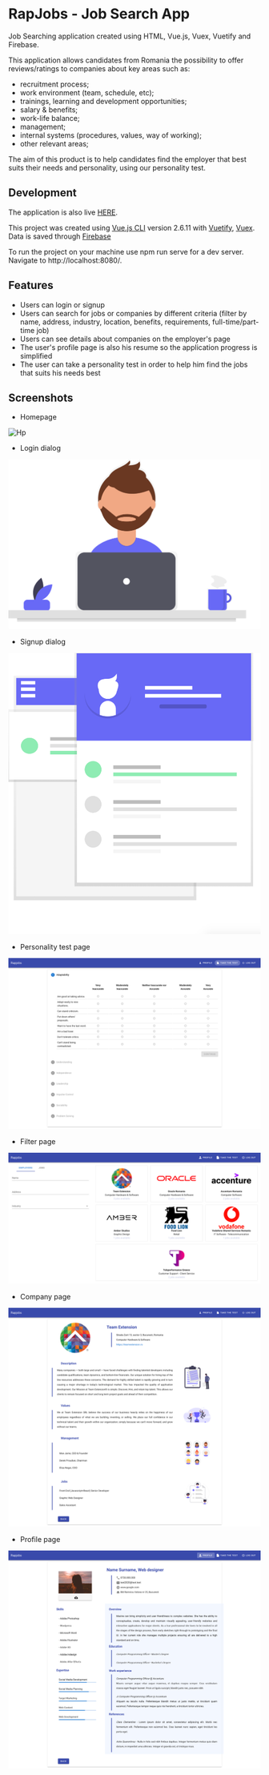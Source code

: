 # RapJobs - Job Search App

Job Searching application created using HTML, Vue.js, Vuex, Vuetify and Firebase.

This application allows candidates from Romania the possibility to offer reviews/ratings to companies about key areas such as:
* recruitment process;
* work environment (team, schedule, etc);
* trainings, learning and development opportunities;
* salary & benefits;
* work-life balance;
* management;
* internal systems (procedures, values, way of working);
* other relevant areas;

The aim of this product is to help candidates find the employer that best suits their needs and personality, using our personality test.

## Development

The application is also live [HERE](https://devhacks2018.web.app).

This project was created using [Vue.js CLI](https://vuejs.org/) version 2.6.11 with [Vuetify](https://vuetifyjs.com/en/), [Vuex](https://vuex.vuejs.org/).
Data is saved through [Firebase](https://firebase.google.com/)

To run the project on your machine use npm run serve for a dev server. Navigate to http://localhost:8080/.

## Features

* Users can login or signup
* Users can search for jobs or companies by different criteria (filter by name, address, industry, location, benefits, requirements, full-time/part-time job)
* Users can see details about companies on the employer's page
* The user's profile page is also his resume so the application progress is simplified
* The user can take a personality test in order to help him find the jobs that suits his needs best

## Screenshots
* Homepage

![Hp](src/assets/hp.png?raw=true "Homepage")

* Login dialog

![Login](src/assets/login.png?raw=true "Login")

* Signup dialog

![Signup](src/assets/signup.png?raw=true "Signup")

* Personality test page

![Test](src/assets/test.png?raw=true "Test")

* Filter page

![Filter](src/assets/search.png?raw=true "Filter")

* Company page

![Company](src/assets/company.png?raw=true "Company")

* Profile page

![Profile](src/assets/profile.png?raw=true "Profile")
